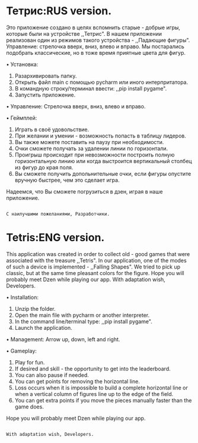 # Тетрис:RUS version.
 Это приложение создано в целях вспомнить старые - добрые игры, которые были на устройстве ,,Тетрис".
 В нашем приложении реализован один из режимов такого устройства - ,,Падающие фигуры".
 Управление: стрелочка вверх, вниз, влево и вправо.
 Мы постарались подобрать классические, но в тоже время приятные цвета для фигур.
 
 
• Установка:
 1. Разархивировать папку.
 2. Открыть файл main с помощью pycharm или иного интерпритатора.
 3. В командную строку/терминал ввести: ,,pip install pygame".
 4. Запустить приложение.

• Управление: 
Cтрелочка вверх, вниз, влево и вправо.

• Геймплей:
 1. Играть в своё удовольствие.
 2. При желании и умении - возможность попасть в таблицу лидеров.
 3. Вы также можете поставить на паузу при необходимости.
 4. Очки сможете получать за удалении линии по горизонтали.
 5. Проигрыш происходит при невозможности построить полную горизонтальную линию или когда выстроится вертикальный столбец из фигур до края поля.
 6. Вы сможете получить допольнительные очки, если фигуры опустите вручную быстрее, чем это сделает игра.


 Надеемся, что Вы сможете погрузиться в дзен, играя в наше приложение.
 
                                                                                          С наилучшими пожеланиями, Разработчики.

# Tetris:ENG version.
 This application was created in order to collect old - good games that were associated with the treasure ,,Tetris".
 In our application, one of the modes of such a device is implemented - ,,Falling Shapes".
 We tried to pick up classic, but at the same time pleasant colors for the figure.
 Hope you will probably meet Dzen while playing our app.
 With adaptation wish, Developers.
 
 • Installation:
1. Unzip the folder.
2. Open the main file with pycharm or another interpreter.
3. In the command line/terminal type: ,,pip install pygame".
4. Launch the application.

• Management: 
Arrow up, down, left and right.

• Gameplay:
1. Play for fun.
2. If desired and skill - the opportunity to get into the leaderboard.
3. You can also pause if needed.
4. You can get points for removing the horizontal line.
5. Loss occurs when it is impossible to build a complete horizontal line or when a vertical column of figures line up to the edge of the field.
6. You can get extra points if you move the pieces manually faster than the game does.


 Hope you will probably meet Dzen while playing our app.
 
                                                                                          With adaptation wish, Developers.
